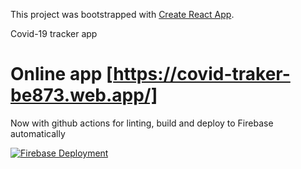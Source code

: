 This project was bootstrapped with [Create React App](https://github.com/facebook/create-react-app).

Covid-19 tracker app

# Online app [https://covid-traker-be873.web.app/]

Now with github actions for linting, build and deploy to Firebase automatically

[![Firebase Deployment](https://github.com/Akr1s/covid-tracker/actions/workflows/firebase-deploy.yml/badge.svg)](https://github.com/Akr1s/covid-tracker/actions/workflows/firebase-deploy.yml)
